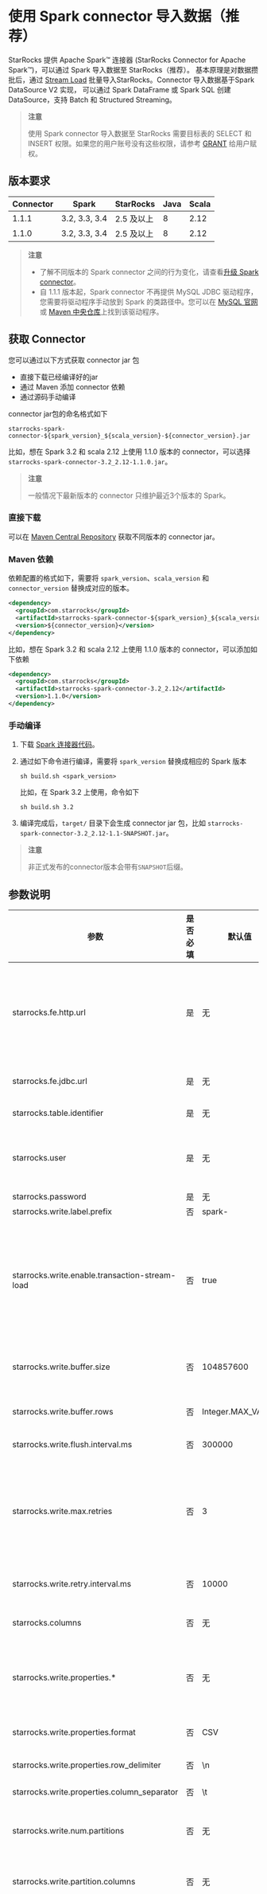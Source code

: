 # 使用 Spark connector 导入数据（推荐）

StarRocks 提供 Apache Spark™ 连接器 (StarRocks Connector for Apache Spark™)，可以通过 Spark 导入数据至 StarRocks（推荐）。
基本原理是对数据攒批后，通过 [Stream Load](./StreamLoad.md) 批量导入StarRocks。Connector 导入数据基于Spark DataSource V2 实现，
可以通过 Spark DataFrame 或 Spark SQL 创建 DataSource，支持 Batch 和 Structured Streaming。

> **注意**
>
> 使用 Spark connector 导入数据至 StarRocks 需要目标表的 SELECT 和 INSERT 权限。如果您的用户账号没有这些权限，请参考 [GRANT](../sql-reference/sql-statements/account-management/GRANT.md) 给用户赋权。

## 版本要求

| Connector | Spark           | StarRocks | Java  | Scala |
|----------|-----------------|-----------|-------| ---- |
| 1.1.1 | 3.2, 3.3, 3.4 | 2.5 及以上 | 8 | 2.12 |
| 1.1.0    | 3.2, 3.3, 3.4   | 2.5 及以上   | 8     | 2.12 |

> **注意**
>
> - 了解不同版本的 Spark connector 之间的行为变化，请查看[升级 Spark connector](#升级-spark-connector)。
> - 自 1.1.1 版本起，Spark connector 不再提供 MySQL JDBC 驱动程序，您需要将驱动程序手动放到 Spark 的类路径中。您可以在 [MySQL 官网](https://dev.mysql.com/downloads/connector/j/)或 [Maven 中央仓库](https://repo1.maven.org/maven2/mysql/mysql-connector-java/)上找到该驱动程序。

## 获取 Connector

您可以通过以下方式获取 connector jar 包

- 直接下载已经编译好的jar
- 通过 Maven 添加 connector 依赖
- 通过源码手动编译

connector jar包的命名格式如下

`starrocks-spark-connector-${spark_version}_${scala_version}-${connector_version}.jar`

比如，想在 Spark 3.2 和 scala 2.12 上使用 1.1.0 版本的 connector，可以选择 `starrocks-spark-connector-3.2_2.12-1.1.0.jar`。

> **注意**
>
> 一般情况下最新版本的 connector 只维护最近3个版本的 Spark。

### 直接下载

可以在 [Maven Central Repository](https://repo1.maven.org/maven2/com/starrocks) 获取不同版本的 connector jar。

### Maven 依赖

依赖配置的格式如下，需要将 `spark_version`、`scala_version` 和 `connector_version` 替换成对应的版本。

```xml
<dependency>
  <groupId>com.starrocks</groupId>
  <artifactId>starrocks-spark-connector-${spark_version}_${scala_version}</artifactId>
  <version>${connector_version}</version>
</dependency>
```

比如，想在 Spark 3.2 和 scala 2.12 上使用 1.1.0 版本的 connector，可以添加如下依赖

```xml
<dependency>
  <groupId>com.starrocks</groupId>
  <artifactId>starrocks-spark-connector-3.2_2.12</artifactId>
  <version>1.1.0</version>
</dependency>
```

### 手动编译

1. 下载 [Spark 连接器代码](https://github.com/StarRocks/starrocks-connector-for-apache-spark)。

2. 通过如下命令进行编译，需要将 `spark_version` 替换成相应的 Spark 版本

      ```shell
      sh build.sh <spark_version>
      ```

   比如，在 Spark 3.2 上使用，命令如下

      ```shell
      sh build.sh 3.2
      ```

3. 编译完成后，`target/` 目录下会生成 connector jar 包，比如 `starrocks-spark-connector-3.2_2.12-1.1-SNAPSHOT.jar`。

> **注意**
>
> 非正式发布的connector版本会带有`SNAPSHOT`后缀。

## 参数说明

| 参数                                             | 是否必填   | 默认值 | 描述                                                                                                                                                                                                                    |
|------------------------------------------------|-------- | ---- |-----------------------------------------------------------------------------------------------------------------------------------------------------------------------------------------------------------------------|
| starrocks.fe.http.url                          | 是      | 无 | FE 的 HTTP 地址，支持输入多个FE地址，使用逗号 , 分隔。格式为 <fe_host1>:<fe_http_port1>,<fe_host2>:<fe_http_port2>。自版本 1.1.1 开始，您还可以在 URL 中添加 `http://` 前缀，例如 `http://<fe_host1>:<fe_http_port1>,http://<fe_host2>:<fe_http_port2>`。|
| starrocks.fe.jdbc.url                          | 是      | 无 | FE 的 MySQL Server 连接地址。格式为 jdbc:mysql://<fe_host>:<fe_query_port>。                                                                                                                                                    |
| starrocks.table.identifier                     | 是      | 无 | StarRocks 目标表的名称，格式为 <database_name>.<table_name>。                                                                                                                                                                    |
| starrocks.user                                 | 是      | 无 | StarRocks 集群账号的用户名。使用 Spark connector 导入数据至 StarRocks 需要目标表的 SELECT 和 INSERT  权限。如果您的用户账号没有这些权限，请参考 [GRANT](../sql-reference/sql-statements/account-management/GRANT.md) 给用户赋权。                                                                                                                                                                                                   |
| starrocks.password                             | 是      | 无 | StarRocks 集群账号的用户密码。                                                                                                                                                                                                  |
| starrocks.write.label.prefix                   | 否      | spark- | 指定Stream Load使用的label的前缀。                                                                                                                                                                                             |
| starrocks.write.enable.transaction-stream-load | 否      | true | 是否使用 [Stream Load 事务接口](../loading/Stream_Load_transaction_interface.md)导入数据。要求 StarRocks 版本为 v2.5 或更高。此功能可以在一次导入事务中导入更多数据，同时减少内存使用量，提高性能。<br/> **注意：**<br/> 自 1.1.1 版本以来，只有当  `starrocks.write.max.retries` 的值为非正数时，此参数才会生效，因为 Stream Load 事务接口不支持重试。                                                               |
| starrocks.write.buffer.size                    | 否      | 104857600 | 积攒在内存中的数据量，达到该阈值后数据一次性发送给 StarRocks，支持带单位`k`, `m`, `g`。增大该值能提高导入性能，但会带来写入延迟。                                                                                                                                                              |
| starrocks.write.buffer.rows                    | 否      | Integer.MAX_VALUE | 自 1.1.1 版本起支持。积攒在内存中的数据行数，达到该阈值后数据一次性发送给 StarRocks。                                                                                                                                                              |
| starrocks.write.flush.interval.ms              | 否      | 300000 | 数据攒批发送的间隔，用于控制数据写入StarRocks的延迟。                                                                                                                                                                                       |
| starrocks.write.max.retries                    | 否       | 3             | 自 1.1.1 版本起支持。如果一批数据导入失败，Spark connector 导入该批数据的重试次数上线。<br/> **注意：**由于 Stream Load 事务接口不支持重试。如果此参数为正数，则 Spark connector 始终使用 Stream Load 接口，并忽略 `starrocks.write.enable.transaction-stream-load` 的值。|
| starrocks.write.retry.interval.ms              | 否       | 10000         | 自 1.1.1 版本起支持。如果一批数据导入失败，Spark connector 尝试再次导入该批数据的时间间隔。|
| starrocks.columns                              | 否      | 无 | 支持向 StarRocks 表中写入部分列，通过该参数指定列名，多个列名之间使用逗号 (,) 分隔，例如"c0,c1,c2"。                                                                                                                                                       |
| starrocks.write.properties.*                   | 否      | 无 | 指定 Stream Load 的参数，用于控制导入行为，例如使用 `starrocks.write.properties.format` 指定导入数据的格式为 CSV 或者 JSON。更多参数和说明，请参见 [Stream Load](../sql-reference/sql-statements/data-manipulation/STREAM%20LOAD)。 |
| starrocks.write.properties.format              | 否      | CSV | 指定导入数据的格式，取值为 CSV 和 JSON。connector 会将每批数据转换成相应的格式发送给 StarRocks。                                                                                                                                             |
| starrocks.write.properties.row_delimiter       | 否      | \n | 使用CSV格式导入时，用于指定行分隔符。                                                                                                                                                                                                  |
| starrocks.write.properties.column_separator    | 否      | \t | 使用CSV格式导入时，用于指定列分隔符。                                                                                                                                                                                                  |
| starrocks.write.num.partitions                 | 否      | 无 | Spark用于并行写入的分区数，数据量小时可以通过减少分区数降低导入并发和频率，默认分区数由Spark决定。使用该功能可能会引入 Spark Shuffle cost。                                                                                                                                  |
| starrocks.write.partition.columns              | 否      | 无 | 用于Spark分区的列，只有指定 starrocks.write.num.partitions 后才有效，如果不指定则使用所有写入的列进行分区                                                                                                                                               |
| starrocks.timezone | 否 | JVM 默认时区|自 1.1.1 版本起支持。StarRocks 的时区。用于将 Spark 的 `TimestampType` 类型的值转换为 StarRocks 的 `DATETIME` 类型的值。默认为 `ZoneId#systemDefault()` 返回的 JVM 时区。格式可以是时区名称，例如 Asia/Shanghai，或时区偏移，例如 +08:00。|

## 数据类型映射

- 数据类型映射默认如下：

  |  Spark 数据类型  | StarRocks 数据类型                                             |
  | --------------- | ------------------------------------------------------------ |
  | BooleanType     | BOOLEAN                                                      |
  | ByteType        | TINYINT                                                      |
  | ShortType       | SMALLINT                                                     |
  | IntegerType     | INT                                                          |
  | LongType        | BIGINT                                                       |
  | StringType      | LARGEINT                                                     |
  | FloatType       | FLOAT                                                        |
  | DoubleType      | DOUBLE                                                       |
  | DecimalType     | DECIMAL                                                      |
  | StringType      | CHAR                                                         |
  | StringType      | VARCHAR                                                      |
  | StringType      | STRING                                                       |
  | DateType        | DATE                                                         |
  | TimestampType   | DATETIME                                                     |
  | ArrayType       | ARRAY <br /> **说明:** <br /> **自版本 1.1.1 开始支持。** 详细步骤, 请参见 [导入至 ARRAY 类型的列](#load-data-into-columns-of-array-type). |

- 您还可以自定义数据类型映射。

  例如，一个 StarRocks 表包含了 BITMAP 和 HLL 类型的列，但 Spark 不支持这两种数据类型。则您需要在 Spark 中设置其支持的数据类型，并且自定义数据类型映射关系。详细步骤，参见导入至 [BITMAP](#导入至-bitmap-列) 和 [HLL](#导入至-hll-列) 类型的列。自版本 1.1.1 起支持导入至 BITMAP 和 HLL 类型的列。

## 升级 Spark connector

### 1.1.0 升级至 1.1.1

- 自 1.1.1 版本开始，Spark connector 不再提供 MySQL 官方 JDBC 驱动程序 `mysql-connector-java`，因为该驱动程序使用 GPL 许可证，存在一些限制。然而，Spark连接器仍然需要 MySQL JDBC 驱动程序才能连接到 StarRocks 以获取表的元数据，因此您需要手动将驱动程序添加到 Spark 类路径中。您可以在 [MySQL 官网](https://dev.mysql.com/downloads/connector/j/) 或 [Maven 中央仓库](https://repo1.maven.org/maven2/mysql/mysql-connector-java/)上找到这个驱动程序。
- 自 1.1.1 版本开始，Spark connector 默认使用 Stream Load 接口，而不是 1.1.0 版本中的 Stream Load 事务接口。如果您仍然希望使用 Stream Load 事务接口，您可以将选项 `starrocks.write.max.retries` 设置为 `0`。详细信息，参见 `starrocks.write.enable.transaction-stream-load` 和 `starrocks.write.max.retries` 的说明。

## 使用示例

通过一个例子说明如何使用 connector 写入 StarRocks 表，包括使用 Spark DataFrame 和 Spark SQL，其中 DataFrame 包括 Batch 和 Structured Streaming 两种模式。

更多示例请参考 [Spark Connector Examples](https://github.com/StarRocks/starrocks-connector-for-apache-spark/tree/main/src/test/java/com/starrocks/connector/spark/examples)，后续会补充更多例子。

### 准备工作

#### 创建 StarRocks 表

创建数据库 `test`，并在其中创建名为 `score_board` 的主键表。

```SQL
CREATE DATABASE `test`;

CREATE TABLE `test`.`score_board`
(
    `id` int(11) NOT NULL COMMENT "",
    `name` varchar(65533) NULL DEFAULT "" COMMENT "",
    `score` int(11) NOT NULL DEFAULT "0" COMMENT ""
)
ENGINE=OLAP
PRIMARY KEY(`id`)
COMMENT "OLAP"
DISTRIBUTED BY HASH(`id`)
;
```

#### Spark 环境

示例基于 Spark 3.2.4，使用 `spark-shell`，`pyspark` 和 `spark-sql` 进行演示，运行前请将 connector jar放置在 `$SPARK_HOME/jars` 目录下。

### 使用 Spark DataFrame 写入数据

下面分别介绍在 Batch 和 Structured Streaming 下如何写入数据。

#### Batch

该例子演示了在内存中构造数据并写入 StarRocks 表。

1. 您可以使用 Scala 或者 Python 语言编写 Spark 应用程序。

   如果是使用 Scala 语言，则在 `spark-shell` 中可以运行如下代码：

      ```scala
      // 1. Create a DataFrame from CSV.
      val data = Seq((1, "starrocks", 100), (2, "spark", 100))
      val df = data.toDF("id", "name", "score")

      // 2. Write to StarRocks by configuring the format as "starrocks" and the following options. 
      // You need to modify the options according your own environment.
      df.write.format("starrocks")
         .option("starrocks.fe.http.url", "127.0.0.1:8030")
         .option("starrocks.fe.jdbc.url", "jdbc:mysql://127.0.0.1:9030")
         .option("starrocks.table.identifier", "test.score_board")
         .option("starrocks.user", "root")
         .option("starrocks.password", "")
         .mode("append")
         .save()
      ```

   如果是使用 python 语言，则在 `pyspark` 中可以运行如下代码：

   ```python
   from pyspark.sql import SparkSession

   spark = SparkSession \
        .builder \
        .appName("StarRocks Example") \
        .getOrCreate()

    # 1. Create a DataFrame from a sequence.
    data = [(1, "starrocks", 100), (2, "spark", 100)]
    df = spark.sparkContext.parallelize(data) \
            .toDF(["id", "name", "score"])

    # 2. Write to StarRocks by configuring the format as "starrocks" and the following options. 
    # You need to modify the options according your own environment.
    df.write.format("starrocks") \
        .option("starrocks.fe.http.url", "127.0.0.1:8030") \
        .option("starrocks.fe.jdbc.url", "jdbc:mysql://127.0.0.1:9030") \
        .option("starrocks.table.identifier", "test.score_board") \
        .option("starrocks.user", "root") \
        .option("starrocks.password", "") \
        .mode("append") \
        .save()
    ```

2. 在 StarRocks 中查询结果。

```SQL
MySQL [test]> SELECT * FROM `score_board`;
+------+-----------+-------+
| id   | name      | score |
+------+-----------+-------+
|    1 | starrocks |   100 |
|    2 | spark     |   100 |
+------+-----------+-------+
2 rows in set (0.00 sec)
```

#### Structured Streaming

该例子演示了在从csv文件流式读取数据并写入 StarRocks 表。

1. 在目录 `csv-data` 下创建 csv 文件 `test.csv`，数据如下

   ```csv
   3,starrocks,100
   4,spark,100
   ```

2. 您可以使用 Scala 或者 Python 语言编写 Spark 应用程序。

   如果是使用 Scala 语言，则在 `spark-shell` 中可以运行如下代码：

   ```scala
   import org.apache.spark.sql.types.StructType

   // 1. create a DataFrame from csv
   val schema = (new StructType()
         .add("id", "integer")
         .add("name", "string")
         .add("score", "integer")
      )
   val df = (spark.readStream
         .option("sep", ",")
         .schema(schema)
         .format("csv") 
         // replace it with your path to the directory "csv-data"
         .load("/path/to/csv-data")
      )

   // 2. write to starrocks with the format "starrocks", and replace the options with your own
   val query = (df.writeStream.format("starrocks")
         .option("starrocks.fe.http.url", "127.0.0.1:8030")
         .option("starrocks.fe.jdbc.url", "jdbc:mysql://127.0.0.1:9030")
         .option("starrocks.table.identifier", "test.score_board")
         .option("starrocks.user", "root")
         .option("starrocks.password", "")
         // replace it with your checkpoint directory
         .option("checkpointLocation", "/path/to/checkpoint")
         .outputMode("append")
         .start()
      )
   ```

   如果是使用 Python 语言，则在 `pyspark` 中可以运行如下代码：

   ```python
   from pyspark.sql import SparkSession
   from pyspark.sql.types import IntegerType, StringType, StructType, StructField

   spark = SparkSession \
        .builder \
        .appName("StarRocks SS Example") \
        .getOrCreate()

    # 1. Create a DataFrame from CSV.
    schema = StructType([ \
            StructField("id", IntegerType()), \
            StructField("name", StringType()), \
            StructField("score", IntegerType()) \
        ])
    df = spark.readStream \
            .option("sep", ",") \
            .schema(schema) \
            .format("csv") \
            # Replace it with your path to the directory "csv-data".
            .load("/path/to/csv-data")

    # 2. Write to StarRocks by configuring the format as "starrocks" and the following options. 
    # You need to modify the options according your own environment.
    query = df.writeStream.format("starrocks") \
            .option("starrocks.fe.http.url", "127.0.0.1:8030") \
            .option("starrocks.fe.jdbc.url", "jdbc:mysql://127.0.0.1:9030") \
            .option("starrocks.table.identifier", "test.score_board") \
            .option("starrocks.user", "root") \
            .option("starrocks.password", "") \
            # replace it with your checkpoint directory
            .option("checkpointLocation", "/path/to/checkpoint") \
            .outputMode("append") \
            .start()
        )
    ```

3. 在 StarRocks 中查询结果。

```SQL
MySQL [test]> select * from score_board;
+------+-----------+-------+
| id   | name      | score |
+------+-----------+-------+
|    4 | spark     |   100 |
|    3 | starrocks |   100 |
+------+-----------+-------+
2 rows in set (0.67 sec)
```

### 使用 Spark SQL 写入数据

该例子演示使用 `INSERT INTO` 写入数据，可以通过 [Spark SQL CLI](https://spark.apache.org/docs/latest/sql-distributed-sql-engine-spark-sql-cli.html) 运行该示例。

1. 在 `spark-sql` 中运行示例

   ```SQL
   -- 1. Create a table by configuring the data source as  `starrocks` and the following options. 
   -- You need to modify the options according your own environment
   CREATE TABLE `score_board`
   USING starrocks
   OPTIONS(
      "starrocks.fe.http.url"="127.0.0.1:8030",
      "starrocks.fe.jdbc.url"="jdbc:mysql://127.0.0.1:9030",
      "starrocks.table.identifier"="test.score_board",
      "starrocks.user"="root",
      "starrocks.password"=""
   );

   -- 2. insert two rows into the table
   INSERT INTO `score_board` VALUES (5, "starrocks", 100), (6, "spark", 100);
   ```

2. 在 StarRocks 中查询结果

```SQL
MySQL [test]> select * from score_board;
+------+-----------+-------+
| id   | name      | score |
+------+-----------+-------+
|    6 | spark     |   100 |
|    5 | starrocks |   100 |
+------+-----------+-------+
2 rows in set (0.00 sec)
```

## 最佳实践

### 导入至主键模型表

本节将展示如何将数据导入到 StarRocks 主键模型表中，以实现部分更新和条件更新。部分更新和条件更新的更多介绍，请参见[通过导入实现数据变更](./Load_to_Primary_Key_tables.md)。

以下示例使用 Spark SQL。

#### 准备工作

在 StarRocks 中创建一个名为 `test` 的数据库，并在其中创建一个名为 `score_board` 的主键模型表。

```SQL
CREATE DATABASE `test`;

CREATE TABLE `test`.`score_board`
(
    `id` int(11) NOT NULL COMMENT "",
    `name` varchar(65533) NULL DEFAULT "" COMMENT "",
    `score` int(11) NOT NULL DEFAULT "0" COMMENT ""
)
ENGINE=OLAP
PRIMARY KEY(`id`)
COMMENT "OLAP"
DISTRIBUTED BY HASH(`id`);
```

#### 部分更新

本示例展示如何通过导入数据仅更新 StarRocks 表中列 `name` 的值。

1. 在 MySQL 客户端向 StarRocks 表 `score_board` 插入两行数据。

   ```SQL
   mysql> INSERT INTO `score_board` VALUES (1, 'starrocks', 100), (2, 'spark', 100);

   mysql> select * from score_board;
   +------+-----------+-------+
   | id   | name      | score |
   +------+-----------+-------+
   |    1 | starrocks |   100 |
   |    2 | spark     |   100 |
   +------+-----------+-------+
   2 rows in set (0.02 sec)
   ```

2. 在 Spark SQL 客户端创建表 `score_board`。
   - 将选项 `starrocks.write.properties.partial_update` 设置为 `true`，以要求 Spark connector 执行部分更新。
   - 将选项 `starrocks.columns` 设置为 `id,name`，以告诉 Spark connector 需要更新的列。

   ```SQL
   CREATE TABLE `score_board`
   USING starrocks
   OPTIONS(
         "starrocks.fe.http.url"="127.0.0.1:8030",
         "starrocks.fe.jdbc.url"="jdbc:mysql://127.0.0.1:9030",
         "starrocks.table.identifier"="test.score_board",
         "starrocks.user"="root",
         "starrocks.password"="",
         "starrocks.write.properties.partial_update"="true",
         "starrocks.columns"="id,name"
      );
   ```

3. 在 Spark SQL 客户端将两行数据插入两行数据到表中。数据行的主键与 StarRocks 表的数据行主键相同，但是 `name` 列的值被修改。

   ```SQL
   INSERT INTO `score_board` VALUES (1, 'starrocks-update'), (2, 'spark-update');
   ```

4. 在 MySQL 客户端查询 StarRocks 表。

  ```SQL
  mysql> select * from score_board;
  +------+------------------+-------+
  | id   | name             | score |
  +------+------------------+-------+
  |    1 | starrocks-update |   100 |
  |    2 | spark-update     |   100 |
  +------+------------------+-------+
  2 rows in set (0.02 sec)
  ```

   您会看到只有 `name` 列的值发生了变化，而 `score` 列的值没有变化。

#### 条件更新

本示例展示如何根据 `score` 列的值进行条件更新。只有导入的数据行中 `score` 列值大于等于 StarRocks 表当前值时，该数据行才会更新。

1. 在 MySQL 客户端中向 StarRocks 表中插入两行数据。

   ```SQL
   mysql> INSERT INTO `score_board` VALUES (1, 'starrocks', 100), (2, 'spark', 100);

   mysql> select * from score_board;
   +------+-----------+-------+
   | id   | name      | score |
   +------+-----------+-------+
   |    1 | starrocks |   100 |
   |    2 | spark     |   100 |
   +------+-----------+-------+
   2 rows in set (0.02 sec)
   ```

2. 在 Spark SQL 客户端按照以下方式创建表 `score_board`：

   - 将选项 `starrocks.write.properties.merge_condition` 设置为 `score`，要求 Spark connector 使用 `score`  列作为更新条件。
   - 确保 Spark connector 使用 Stream Load 接口导入数据，而不是 Stream Load 事务接口。因为 Stream Load 事务接口不支持条件更新。

   ```SQL
   CREATE TABLE `score_board`
   USING starrocks
   OPTIONS(
         "starrocks.fe.http.url"="127.0.0.1:8030",
         "starrocks.fe.jdbc.url"="jdbc:mysql://127.0.0.1:9030",
         "starrocks.table.identifier"="test.score_board",
         "starrocks.user"="root",
         "starrocks.password"="",
         "starrocks.write.properties.merge_condition"="score"
      );
   ```

3. 在 Spark SQL 客户端插入两行数据到表中。数据行的主键与 StarRocks 表中的行相同。第一行数据 `score` 列中具有较小的值，而第二行数据 `score` 列中具有较大的值。

   ```SQL
   INSERT INTO `score_board` VALUES (1, 'starrocks-update', 99), (2, 'spark-update', 101);
   ```

4. 在 MySQL 客户端查询 StarRocks 表。

   ```SQL
   mysql> select * from score_board;
   +------+--------------+-------+
   | id   | name         | score |
   +------+--------------+-------+
   |    1 | starrocks    |   100 |
   |    2 | spark-update |   101 |
   +------+--------------+-------+
   2 rows in set (0.03 sec)
   ```

   您会注意到仅第二行数据发生了变化，而第一行数据未发生变化。

### 导入至 BITMAP 列

`BITMAP` 常用于加速精确去重计数，例如计算独立访客数（UV），更多信息，请参见[使用 Bitmap 实现精确去重](../using_starrocks/Using_bitmap.md)。

本示例以计算独立访客数（UV）为例，展示如何导入数据至 StarRocks 表 `BITMAP` 列中。**自版本 1.1.1 起支持导入至 `BITMAP` 列**。

1. 在 MySQL 客户端中创建一个 StarRocks 聚合表。

   在数据库`test`中，创建聚合表 `page_uv`，其中列 `visit_users` 被定义为 `BITMAP` 类型，并配置聚合函数 `BITMAP_UNION`。

    ```SQL
    CREATE TABLE `test`.`page_uv` (
      `page_id` INT NOT NULL COMMENT 'page ID',
      `visit_date` datetime NOT NULL COMMENT 'access time',
      `visit_users` BITMAP BITMAP_UNION NOT NULL COMMENT 'user ID'
    ) ENGINE=OLAP
    AGGREGATE KEY(`page_id`, `visit_date`)
    DISTRIBUTED BY HASH(`page_id`);
    ```

2. 在 Spark SQL 客户端中创建一个表。

   Spark 表 schema 是从 StarRocks 表中推断出来的，而 Spark 不支持 BITMAP 类型。因此，您需要在 Spark 中自定义相应列的数据类型，例如配置选项 `"starrocks.column.types"="visit_users BIGINT"`，将其配置为 BIGINT 类型。在使用 Stream Load 来导入数据时，Spark connector 使用 `to_bitmap` 函数将 BIGINT 类型的数据转换为 BITMAP 类型。

   在 `spark-sql` 中运行如下 DDL 语句：

    ```SQL
    CREATE TABLE `page_uv`
    USING starrocks
    OPTIONS(
       "starrocks.fe.http.url"="127.0.0.1:8030",
       "starrocks.fe.jdbc.url"="jdbc:mysql://127.0.0.1:9030",
       "starrocks.table.identifier"="test.page_uv",
       "starrocks.user"="root",
       "starrocks.password"="",
       "starrocks.column.types"="visit_users BIGINT"
    );
    ```

3. 在 Spark SQL 客户端中插入数据至表中。

   在 `spark-sql` 中运行如下 DML 语句：

    ```SQL
    INSERT INTO `page_uv` VALUES
       (1, CAST('2020-06-23 01:30:30' AS TIMESTAMP), 13),
       (1, CAST('2020-06-23 01:30:30' AS TIMESTAMP), 23),
       (1, CAST('2020-06-23 01:30:30' AS TIMESTAMP), 33),
       (1, CAST('2020-06-23 02:30:30' AS TIMESTAMP), 13),
       (2, CAST('2020-06-23 01:30:30' AS TIMESTAMP), 23);
    ```

4. 在 MySQL 客户端查询 StarRocks 表来计算页面 UV 数。

    ```SQL
    MySQL [test]> SELECT `page_id`, COUNT(DISTINCT `visit_users`) FROM `page_uv` GROUP BY `page_id`;
    +---------+-----------------------------+
    | page_id | count(DISTINCT visit_users) |
    +---------+-----------------------------+
    |       2 |                           1 |
    |       1 |                           3 |
    +---------+-----------------------------+
    2 rows in set (0.01 sec)
    ```

> **注意**
>
> 如果 Spark 中该列的数据类型为 TINYINT、SMALLINT、INTEGER 或者 BIGINT 类型，则 Spark connector 使用 [`to_bitmap`](../sql-reference/sql-functions/bitmap-functions/to_bitmap.md) 函数将该列的数据转换为 StarRocks 中的 BITMAP 类型。如果 Spark 中该列为其它数据类型，则 Spark connector 使用 [`bitmap_hash`](../sql-reference/sql-functions/bitmap-functions/bitmap_hash.md) 函数进行转换。

### 导入至 HLL 列

`HLL` 可用于近似去重计数，更多信息，请参见[使用 HLL 实现近似去重](https://chat.openai.com/using_starrocks/Using_HLL)。

本示例以计算独立访客数（UV）为例，展示如何导入数据至 StarRocks 表 `HLL` 列中。**自版本 1.1.1 起支持导入至 `HLL` 列**。

1. 在 MySQL 客户端中创建一个 StarRocks 聚合表。

   在数据库 `test` 中，创建一个名为`hll_uv`的聚合表，其中列`visit_users`被定义为`HLL`类型，并配置聚合函数`HLL_UNION`。

   ```SQL
   CREATE TABLE `hll_uv` (
   `page_id` INT NOT NULL COMMENT 'page ID',
   `visit_date` datetime NOT NULL COMMENT 'access time',
   `visit_users` HLL HLL_UNION NOT NULL COMMENT 'user ID'
   ) ENGINE=OLAP
   AGGREGATE KEY(`page_id`, `visit_date`)
   DISTRIBUTED BY HASH(`page_id`);
   ```

2. 在 Spark SQL 客户端中创建一个表。

   Spark 表 schema 是从 StarRocks 表中推断出来的，而 Spark 不支持 HLL 类型。因此，您需要在 Spark 中自定义相应列的数据类型，例如配置选项 `"starrocks.column.types"="visit_users BIGINT"`，将其配置为 BIGINT 类型。在使用 Stream Load 来导入数据时，Spark connector 使用 [`hll_hash`](../sql-reference/sql-functions/aggregate-functions/hll_hash) 函数将 BIGINT 类型的数据转换为 HLL 类型。

   在 `spark-sql` 中运行如下 DDL 语句：

    ```SQL
    CREATE TABLE `hll_uv`
    USING starrocks
    OPTIONS(
       "starrocks.fe.http.url"="127.0.0.1:8030",
       "starrocks.fe.jdbc.url"="jdbc:mysql://127.0.0.1:9030",
       "starrocks.table.identifier"="test.hll_uv",
       "starrocks.user"="root",
       "starrocks.password"="",
       "starrocks.column.types"="visit_users BIGINT"
    );
    ```

3. 在 Spark SQL 客户端中插入数据至表中。

   在 `spark-sql` 中运行如下 DML 语句：

    ```SQL
    INSERT INTO `hll_uv` VALUES
       (3, CAST('2023-07-24 12:00:00' AS TIMESTAMP), 78),
       (4, CAST('2023-07-24 13:20:10' AS TIMESTAMP), 2),
       (3, CAST('2023-07-24 12:30:00' AS TIMESTAMP), 674);
    ```

4. 在 MySQL 客户端查询 StarRocks 表来计算页面 UV 数。

    ```SQL
    MySQL [test]> SELECT `page_id`, COUNT(DISTINCT `visit_users`) FROM `hll_uv` GROUP BY `page_id`;
    +---------+-----------------------------+
    | page_id | count(DISTINCT visit_users) |
    +---------+-----------------------------+
    |       4 |                           1 |
    |       3 |                           2 |
    +---------+-----------------------------+
    2 rows in set (0.01 sec)
    ```

### 导入至 ARRAY 列

以下示例说明了如何将数据导入到 ARRAY 类型的列中。

1. 创建 StarRocks 表

   在数据库 `test` 中创建一个主键表 `array_tbl`，该表包括一个 `INT` 列和两个 `ARRAY` 列。

   ```sql
   CREATE TABLE `array_tbl` (
     `id` INT NOT NULL,
     `a0` ARRAY<STRING>,
     `a1` ARRAY<ARRAY<INT>>
   ) ENGINE=OLAP
   PRIMARY KEY(`id`)
   DISTRIBUTED BY HASH(`id`);
   ```

2. 写入数据至 StarRocks 表。

   由于某些版本的 StarRocks 不提供 ARRAY 列的元数据，因此 Spark connector 无法推断出该列的对应的 Spark 数据类型。但是，您可以在选项 starrocks.column.type s中显式指定列的相应 Spark 数据类型。在这个示例中，您可以将选项配置为 `a0 ARRAY<STRING>,a1 ARRAY<ARRAY<INT>>`。

   如果是使用 Scala 语言，则在 `spark-shell` 中可以运行如下代码：

   ```scala
   val data = Seq(
      |  (1, Seq("hello", "starrocks"), Seq(Seq(1, 2), Seq(3, 4))),
      |  (2, Seq("hello", "spark"), Seq(Seq(5, 6, 7), Seq(8, 9, 10)))
      | )
   val df = data.toDF("id", "a0", "a1")
   df.write
        .format("starrocks")
        .option("starrocks.fe.http.url", "127.0.0.1:8030")
        .option("starrocks.fe.jdbc.url", "jdbc:mysql://127.0.0.1:9030")
        .option("starrocks.table.identifier", "test.array_tbl")
        .option("starrocks.user", "root")
        .option("starrocks.password", "")
        .option("starrocks.column.types", "a0 ARRAY<STRING>,a1 ARRAY<ARRAY<INT>>")
        .mode("append")
        .save()
   ```

3. 查询 StarRocks 表。

   ```SQL
   MySQL [test]> SELECT * FROM `array_tbl`;
   +------+-----------------------+--------------------+
   | id   | a0                    | a1                 |
   +------+-----------------------+--------------------+
   |    1 | ["hello","starrocks"] | [[1,2],[3,4]]      |
   |    2 | ["hello","spark"]     | [[5,6,7],[8,9,10]] |
   +------+-----------------------+--------------------+
   2 rows in set (0.01 sec)
   ```
